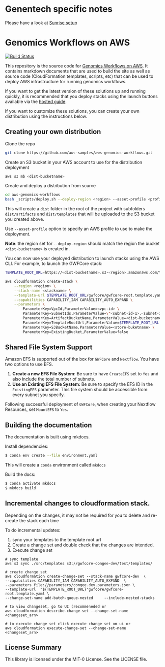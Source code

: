 # Genentech specific notes 

Please have a look at [Sunrise setup](./cfn/README_SUNRISE.md)

# Genomics Workflows on AWS

[![Build Status](https://travis-ci.com/aws-samples/aws-genomics-workflows.svg?branch=master)](https://travis-ci.com/aws-samples/aws-genomics-workflows)

This repository is the source code for [Genomics Workflows on AWS](https://docs.opendata.aws/genomics-workflows).  It contains markdown documents that are used to build the site as well as source code (CloudFormation templates, scripts, etc) that can be used to deploy AWS infrastructure for running genomics workflows.

If you want to get the latest version of these solutions up and running quickly, it is recommended that you deploy stacks using the launch buttons available via the [hosted guide](https://docs.opendata.aws/genomics-workflows).

If you want to customize these solutions, you can create your own distribution using the instructions below.

## Creating your own distribution

Clone the repo

```bash
git clone https://github.com/aws-samples/aws-genomics-workflows.git
```

Create an S3 bucket in your AWS account to use for the distribution deployment

```bash
aws s3 mb <dist-bucketname>
```

Create and deploy a distribution from source

```bash
cd aws-genomics-workflows
bash _scripts/deploy.sh --deploy-region <region> --asset-profile <profile-name> --asset-bucket s3://<dist-bucketname> test
```

This will create a `dist` folder in the root of the project with subfolders `dist/artifacts` and `dist/templates` that will be uploaded to the S3 bucket you created above.

Use `--asset-profile` option to specify an AWS profile to use to make the deployment.

**Note**: the region set for `--deploy-region` should match the region the bucket `<dist-bucketname>` is created in.

You can now use your deployed distribution to launch stacks using the AWS CLI. For example, to launch the GWFCore stack:

```bash
TEMPLATE_ROOT_URL=https://<dist-bucketname>.s3-<region>.amazonaws.com/test/templates

aws cloudformation create-stack \
    --region <region> \
    --stack-name <stackname> \
    --template-url $TEMPLATE_ROOT_URL/gwfcore/gwfcore-root.template.yaml \
    --capabilities CAPABILITY_IAM CAPABILITY_AUTO_EXPAND \
    --parameters \
        ParameterKey=VpcId,ParameterValue=<vpc-id> \
        ParameterKey=SubnetIds,ParameterValue=\"<subnet-id-1>,<subnet-id-2>,...\" \
        ParameterKey=ArtifactBucketName,ParameterValue=<dist-bucketname> \
        ParameterKey=TemplateRootUrl,ParameterValue=$TEMPLATE_ROOT_URL \
        ParameterKey=S3BucketName,ParameterValue=<store-buketname> \
        ParameterKey=ExistingBucket,ParameterValue=false

```

## Shared File System Support

Amazon EFS is supported out of the box for `GWFCore` and `Nextflow`. You have two options to use EFS.

1. **Create a new EFS File System:** Be sure to have `CreateEFS` set to `Yes` and also include the total number of subnets.
2. **Use an Existing EFS File System:** Be sure to specify the EFS ID in the `ExistingEFS` parameter. This file system should be accessible from every subnet you specify.

Following successful deployment of `GWFCore`, when creating your Nextflow Resources, set `MountEFS` to `Yes`.

## Building the documentation

The documentation is built using mkdocs.

Install dependencies:

```bash
$ conda env create --file environment.yaml
```

This will create a `conda` environment called `mkdocs`

Build the docs:

```bash
$ conda activate mkdocs
$ mkdocs build
```

## Incremental changes to cloudformation stack.

Depending on the changes, it may not be required for you to delete and re-create the stack each time 

To do incremental updates: 
1) sync your templates to the template root url
2) Create a change set and double check that the changes are intended.
3) Execute change set
```
# sync template
aws s3 sync ./src/templates s3://gwfcore-congee-dev/test/templates/

# create change set
aws cloudformation create-change-set --stack-name gwfcore-dev  \
--capabilities CAPABILITY_IAM CAPABILITY_AUTO_EXPAND  \
--parameters file://parameters/congee.dev.parameters.json \
--template-url  "${TEMPLATE_ROOT_URL}"gwfcore/gwfcore-root.template.yaml \
--change-set-name add-batch-queue-nested     --include-nested-stacks

# to view changeset, go to UI (recommeneded or 
aws cloudformation describe-change-set --change-set-name <changeset_arn>

# to execute change set click execute change set on ui or 
aws cloudformation execute-change-set --change-set-name <changeset_arn>

```



## License Summary

This library is licensed under the MIT-0 License. See the LICENSE file.
